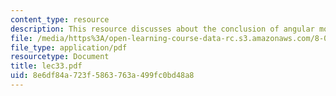 ```yaml
---
content_type: resource
description: This resource discusses about the conclusion of angular momentum.
file: /media/https%3A/open-learning-course-data-rc.s3.amazonaws.com/8-01l-physics-i-classical-mechanics-fall-2005/8e6df84a723f5863763a499fc0bd48a8_lec33.pdf
file_type: application/pdf
resourcetype: Document
title: lec33.pdf
uid: 8e6df84a-723f-5863-763a-499fc0bd48a8
---
```

